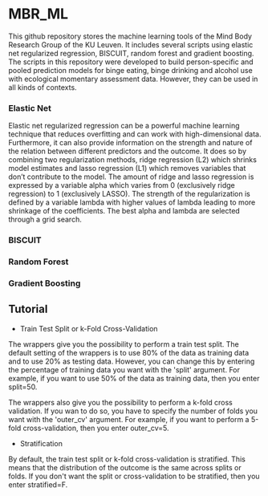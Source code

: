 # MBR_ML

This github repository stores the machine learning tools of the Mind Body Research Group of the KU Leuven. It includes several scripts using elastic net regularized regression, BISCUIT, random forest and gradient boosting. The scripts in this repository were developed to build person-specific and pooled prediction models for binge eating, binge drinking and alcohol use with ecological momentary assessment data. However, they can be used in all kinds of contexts.

### Elastic Net

Elastic net regularized regression can be a powerful machine learning technique that reduces overfitting and can work with high-dimensional data. Furthermore, it can also provide information on the strength and nature of the relation between different predictors and the outcome. It does so by combining two regularization methods, ridge regression (L2) which shrinks model estimates and lasso regression (L1) which removes variables that don’t contribute to the model. The amount of ridge and lasso regression is expressed by a variable alpha which varies from 0 (exclusively ridge regression) to 1 (exclusively LASSO). The strength of the regularization is defined by a variable lambda with higher values of lambda leading to more shrinkage of the coefficients. The best alpha and lambda are selected through a grid search. 

### BISCUIT

### Random Forest

### Gradient Boosting

## Tutorial

* Train Test Split or k-Fold Cross-Validation

The wrappers give you the possibility to perform a train test split. The default setting of the wrappers is to use 80% of the data as training data and to use 20% as testing data. However, you can change this by entering the percentage of training data you want with the 'split' argument. For example, if you want to use 50% of the data as training data, then you enter split=50.

The wrappers also give you the possibility to perform a k-fold cross validation. If you wan to do so, you have to specify the number of folds you want with the 'outer_cv' argument. For example, if you want to perform a 5-fold cross-validation, then you enter outer_cv=5.

* Stratification

By default, the train test split or k-fold cross-validation is stratified. This means that the distribution of the outcome is the same across splits or folds. If you don't want the split or cross-validation to be stratified, then you enter stratified=F.

